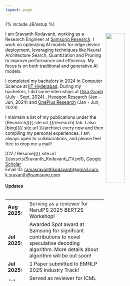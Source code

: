 ```yaml
---
layout: page
---
```

{% include JB/setup %}

<img style="float: right; width: 35%; padding: 6px;" src=" {{ site.url }}/assets/sravanth_profile_3.jpeg">

I am Sravanth Kodavanti, working as a Research Engineer at [Samsung Research](https://research.samsung.com/sri-b). I work on optimizing AI models for edge device deployment, leveraging techniques like Neural Architecture Search, Quantization and Pruning to improve performance and efficiency. My focus is on both traditional and generative AI models.

<!-- I completed my PhD in 2023 in Computer Science at [UMass Amherst](http://cs.umass.edu/) advised by Prof. [Mohit Iyyer](https://people.cs.umass.edu/~miyyer/) in the [UMass NLP](http://nlp.cs.umass.edu/) lab. My research at UMass was supported by the [Google PhD Fellowship](https://research.google/outreach/phd-fellowship/). Before UMass, I received my undergraduate degree at [IIT Bombay](http://iitb.ac.in). During my PhD and undergrad, I also did some fun internships at [Google DeepMind](https://research.google) (Summer 2019 - Spring 2022), [Allen AI](https://allenai.org/) (Summer 2022), [Toyota Technological Institute at Chicago](https://www.ttic.edu/) (Summer 2017) and [Mozilla](https://www.mozilla.org/en-US/) (Summer 2016). -->

I completed my bachelors in 2024 in Computer Science at [IIT Hyderabad](https://iith.ac.in/). During my bachelors, I did some internships at [Gika Graph](https://www.gikagraph.ai/) (July - Sept, 2024) , [Hexagon Research](https://hexagon.com/about/research-development) (Jan - Jun, 2024) and  [OnePlus Research](https://www.oneplus.in/brand) (Jan - Jun, 2023).

I maintain a list of my publications under the [Research]({{ site.url }}/research) tab. I also [blog]({{ site.url }}/archive) every now and then compiling my personal experiences. I am always open to collaborations, and please feel free to drop me a mail!

[CV / Resume]({{ site.url }}/assets/Sravanth_Kodavanti_CV.pdf), [Google Scholar](https://scholar.google.com/citations?user=SiOQawIAAAAJ&hl=en)  
Email ID: [ramasravanthkodavanti@gmail.com](mailto:ramasravanthkodavanti@gmail.com), [k.sravanth@samsung.com](mailto:k.sravanth@samsung.com)  

#### Updates

<div style="height:275px;overflow:auto;">
<table>
<col width="100px">
<col width="630px">
  <tr><td><b>Aug 2025:</b></td><td>Serving as a reviewer for NeruIPS 2025 BERT2S Workshop!</td></tr>
  <tr><td><b>Jul 2025:</b></td><td>Awarded Spot award at Samsung for signifcant contributions to novel speculative decoding algorithm. More details about algorithm will be out soon!</td></tr>
  <tr><td><b>Jul 2025:</b></td><td>1 Paper submitted to EMNLP 2025 Industry Track!</td></tr>
  <tr><td><b>Jul 2025:</b></td><td>Served as reviewer for ICML 2025 AI4MATH Workshop, Scipy 2025 Proceddings!</td></tr>
  <tr><td><b>Jun 2025:</b></td><td>2 Papers submitted to Samsung Best Paper Award!</td></tr>
  <tr><td><b>Jun 2025:</b></td><td>Served as a reviewer for ACL 2025 Student Research Workshop!</td></tr>
  <tr><td><b>May 2025:</b></td><td>1 Paper submitted to NeurIPS 2025!</td></tr>
  <tr><td><b>May 2025:</b></td><td>Served as a reviewer for ACL 2025 REALM workshop!</td></tr>
  <tr><td><b>Feb 2025:</b></td><td>Awarded MD Project Incentive award at Samsung for significant contribution towards AI model acceleration!</td></tr>
  <tr><td><b>Jan 2025:</b></td><td>Awarded Team Awesome award for Samsung Gauss - L model commercialization into Galaxy S25 series! </td></tr>
  <tr><td><b>Dec 2024:</b></td><td>1 <a href="https://ieeexplore.ieee.org/document/10888855" target="_blank">Paper</a> accepted to IEEE ICASSP 2025!</td></tr>
  <!-- <tr><td><b>Sept 2024:</b></td><td>2 Papers submitted to IEEE ICASSP 2025!</td></tr> -->
  <tr><td><b>Aug 2024:</b></td><td>Started working as a Research Engineer at Samsung Research!</td></tr>
  <tr><td><b>Jul 2024:</b></td><td>Graduated from IIT Hyderabad with major in CS & minor in Entrepreneurship!</td></tr>